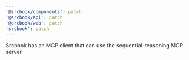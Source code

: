 ```yaml
---
'@srcbook/components': patch
'@srcbook/api': patch
'@srcbook/web': patch
'srcbook': patch
---
```


Srcbook has an MCP client that can use the sequential-reasoning MCP server.
